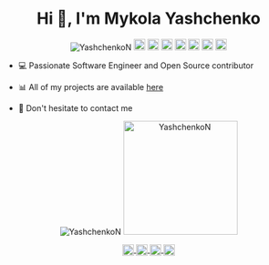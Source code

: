<!--
**YashchenkoN/YashchenkoN** is a ✨ _special_ ✨ repository because its `README.md` (this file) appears on your GitHub profile.

Here are some ideas to get you started:

- 🔭 I’m currently working on ...
- 🌱 I’m currently learning ...
- 👯 I’m looking to collaborate on ...
- 🤔 I’m looking for help with ...
- 💬 Ask me about ...
- 📫 How to reach me: ...
- 😄 Pronouns: ...
- ⚡ Fun fact: ...
-->

<h1 align="center">Hi 👋, I'm Mykola Yashchenko</h1>

<p align="center">
  <img src="https://komarev.com/ghpvc/?username=YashchenkoN" alt="YashchenkoN" />

  <img src="https://img.icons8.com/color/48/000000/java-coffee-cup-logo.png" alt="java" width="20" height="20" />
  <img src="https://img.icons8.com/color/48/000000/kotlin.png" alt="kotlin" width="20" height="20" />
  <img src="https://github.com/simple-icons/simple-icons/blob/develop/icons/amazonaws.svg" alt="aws" width="20" height="20" /> 
  <img src="https://img.icons8.com/color/48/000000/google-cloud-platform.png" alt="gcp" width="20" height="20" />
  <img src="https://img.icons8.com/color/48/000000/git.png" alt="git" width="20" height="20" /> 
  <img src="https://img.icons8.com/color/48/000000/intellij-idea.png" alt="II" width="20" height="20" /> 
  <img src="https://img.icons8.com/color/48/000000/python.png" alt="python" width="20" height="20" />
</p>

- 💻 Passionate Software Engineer and Open Source contributor

- 📊 All of my projects are available [here](https://github.com/YashchenkoN?tab=repositories)

- 💬 Don't hesitate to contact me

<p align="center"> 
  <img src="https://github-readme-stats.vercel.app/api?username=YashchenkoN&show_icons=true" alt="YashchenkoN" />
  <img src="https://github-readme-stats.vercel.app/api/top-langs?username=YashchenkoN&hide=html,css" alt="YashchenkoN" height="200" />
</p>

<p align="center">
  <a href="https://www.linkedin.com/in/yashchenkon/" target="blank">
    <img align="center" src="https://cdn.jsdelivr.net/npm/simple-icons@3.0.1/icons/linkedin.svg" alt="https://www.linkedin.com/in/yashchenkon/" height="20" width="20" />
  </a>
  <a href="https://www.facebook.com/yashchenkon" target="blank">
    <img align="center" src="https://cdn.jsdelivr.net/npm/simple-icons@3.0.1/icons/facebook.svg" alt="https://www.facebook.com/yashchenkon" height="20" width="20" />
  </a>
  <a href="https://www.instagram.com/yashchenkon/" target="blank">
    <img align="center" src="https://cdn.jsdelivr.net/npm/simple-icons@3.0.1/icons/instagram.svg" alt="https://www.instagram.com/yashchenkon/" height="20" width="20" />
  </a>
  <a href="https://t.me/mykola_ya" target="blank">
    <img align="center" src="https://cdn.jsdelivr.net/npm/simple-icons@3.0.1/icons/telegram.svg" alt="https://t.me/mykola_ya" height="20" width="20" />
  </a>

</p>

